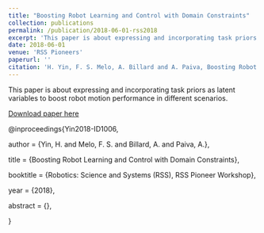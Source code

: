 ```yaml
---
title: "Boosting Robot Learning and Control with Domain Constraints"
collection: publications
permalink: /publication/2018-06-01-rss2018
excerpt: 'This paper is about expressing and incorporating task priors as latent variables to boost robot motion performance in different scenarios.'
date: 2018-06-01
venue: 'RSS Pioneers'
paperurl: ''
citation: 'H. Yin, F. S. Melo, A. Billard and A. Paiva, Boosting Robot Learning and Control with Domain Constraints, Robotics: Science and Systems (RSS), RSS Pioneer Workshop. Pittsburgh, USA, 2018.'
---
```

This paper is about expressing and incorporating task priors as latent variables to boost robot motion performance in different scenarios.

[Download paper here](http://lasa.epfl.ch/publications/uploadedFiles/hyin_rsspioneer.pdf)


@inproceedings{Yin2018-ID1006,

  author       = {Yin, H. and Melo, F. S. and Billard, A. and Paiva, A.},

  title        = {Boosting Robot Learning and Control with Domain Constraints},

  booktitle = {Robotics: Science and Systems (RSS), RSS Pioneer Workshop},

  year         = {2018},

  abstract     = {},

}
